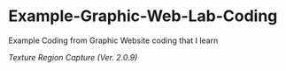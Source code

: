 # Example-Graphic-Web-Lab-Coding
Example Coding from Graphic Website coding that I learn

*Texture Region Capture (Ver. 2.0.9)*
